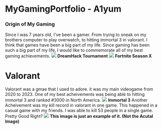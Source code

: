 <!DOCTYPE HTML> 
# MyGamingPortfolio - A1yum
 ### Origin of My Gaming 
<body> Since I was 7 years old, I've been a gamer. From trying to sneak on my brothers computer to play overwatch, to hitting immortal 3 in valorant. I think that games have been a big part of my life. Since gaming has been such a big part of my life, I would like to commemorate all of my best gaming achievements. </body>
<img src= "https://static.independent.co.uk/s3fs-public/thumbnails/image/2015/09/17/17/dreamhack.jpg">
<b>DreamHack Tournament</b>
<img src="https://variety.com/wp-content/uploads/2019/10/fortnite-season-x-out-of-time.png?w=1000&h=563&crop=1">
<b> Fortnite Season X</b>

<h1> Valorant </h1>
<body> Valorant was a gmae that I used to adore. it was my main videogame from 2020 to 2023. One of my best acheivements was being able to hitting immortal 3 and ranked #3000 in North America. </body>
<img src="https://preview.redd.it/4bg0qckvcob81.png?width=562&format=png&auto=webp&s=43ce9062a623019f7d0698bab2a98ce1a77e6184">
<b> Immortal 3</b>
<body> Another Acheivement was my kill record in valorant in one game. This happened in a casual game with my friends. I was able to kill 53 people in a single game. Pretty Good Right? </body>
<img src="https://preview.redd.it/ifd21odvcx751.png?width=554&format=png&auto=webp&s=3758d7e9259b322e84e3432cc63b859e7e9039e5">
<b> This image is just an example of it. (Not the Acutal Image) </b>
